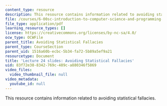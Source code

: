 ```yaml
---
content_type: resource
description: This resource contains information related to avoiding statistical fallacies.
file: /courses/6-00sc-introduction-to-computer-science-and-programming-spring-2011/83f72e388342769c489ca880346f5869_MIT6_00SCS11_lec24_slides.pdf
file_type: application/pdf
learning_resource_types: []
license: https://creativecommons.org/licenses/by-nc-sa/4.0/
ocw_type: OCWFile
parent_title: Avoiding Statistical Fallacies
parent_type: CourseSection
parent_uid: 1516a60b-ecbc-5b34-fa72-5b89a5ef9a21
resourcetype: Document
title: 'Lecture 24 slides: Avoiding Statistical Fallacies'
uid: 83f72e38-8342-769c-489c-a880346f5869
video_files:
  video_thumbnail_file: null
video_metadata:
  youtube_id: null
---
```

This resource contains information related to avoiding statistical fallacies.
